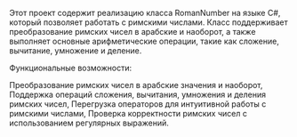 Этот проект содержит реализацию класса RomanNumber на языке C#, который позволяет работать с римскими числами. Класс поддерживает преобразование римских чисел в арабские и наоборот, а также выполняет основные арифметические операции, такие как сложение, вычитание, умножение и деление.

Функциональные возможности:

Преобразование римских чисел в арабские значения и наоборот,
Поддержка операций сложения, вычитания, умножения и деления римских чисел,
Перегрузка операторов для интуитивной работы с римскими числами,
Проверка корректности римских чисел с использованием регулярных выражений.
